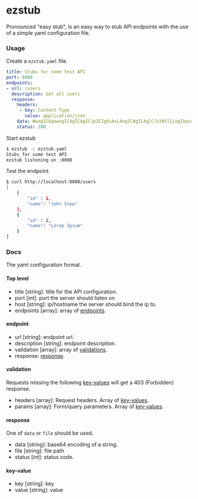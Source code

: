 # ezstub

Pronounced "easy stub", is an easy way to stub API endpoints with the use of a simple yaml configuration file.

### Usage 
Create a `ezstub.yaml` file.
```yaml
title: Stubs for some test API
port: 8080
endpoints:
- url: /users
  description: Get all users
  response:
    headers:
     - key: Content-Type
       value: application/json
    data: WwogICAgewogICAgICAgICJpZCIgOiAxLAogICAgICAgICJuYW1lIjogIkpvaG4gU25vdyIKICAgIH0sCiAgICB7CiAgICAgICAgImlkIiA6IDIsCiAgICAgICAgIm5hbWUiOiAiTG9yZXAgSXBzdW0iCiAgICB9Cl0=
    status: 200
```
Start ezstub
```sh
$ ezstub -c ezstub.yaml
Stubs for some test API
ezstub listening on :8080
```
Test the endpoint
```sh
$ curl http://localhost:8080/users
[
    {
        "id" : 1,
        "name": "John Snow"
    },
    {
        "id" : 2,
        "name": "Lorep Ipsum"
    }
]
```
### Docs
The yaml configuration format.

#### Top level
* title [string]: title for the API configuration.
* port [int]: port the server should listen on
* host [string]: ip/hostname the server should bind the ip to.
* endpoints [array]: array of [endpoints](#endpoint).

#### endpoint 
* url [string]: endpoint url.
* description [string]: endpoint description.
* validation [array]: array of [validations](#validation).
* response: [response](#response).

#### validation
Requests missing the following [key-values](#key-value) will get a 403 (Forbidden) response.
* headers [array]: Request headers. Array of [key-values](#key-value). 
* params [array]: Form/query parameters. Array of [key-values](#key-value). 

#### response
 One of `data` or `file` should be used.
 * data [string]: base64 encoding of a string.
 * file [string]: file path
 * status [int]: status code. 

#### key-value
* key [string]: key
* value [string]: value
